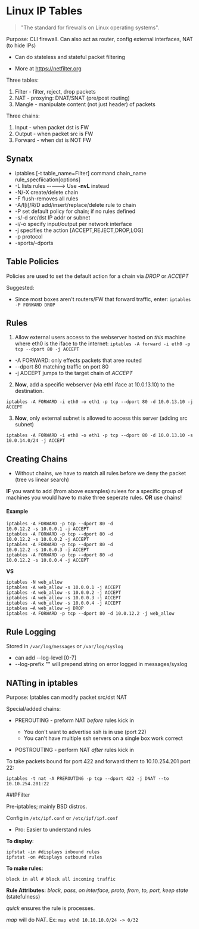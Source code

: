 # Linux IP Tables

> "The standard for firewalls on Linux operating systems".

Purpose: CLI firewall. Can also act as router, config external interfaces, NAT (to hide IPs)

- Can do stateless and stateful packet filtering

- More at https://netfilter.org

  

Three tables:

1. Filter - filter, reject, drop packets
2. NAT - proxying: DNAT/SNAT (pre/post routing)
3. Mangle - manipulate content (not just header) of packets



Three chains:

1. Input - when packet dst is FW
2. Output - when packet src is FW
3. Forward - when dst is NOT FW



## Synatx

- iptables [-t table_name=Filter] command chain_name rule_specfiication[options]
- -L lists rules -----> Use **-nvL** instead
- -N/-X create/delete chain
- -F flush-removes all rules
- -A/I[i]/R/D add/insert/replace/delete rule to chain
- -P set default policy for chain; if no rules defined
- -s/-d src/dst IP addr or subnet
- -i/-o specify input/output per network interface
- -j specifies the action [ACCEPT,REJECT,DROP,LOG]
- -p protocol
- -sports/-dports



## Table Policies

Policies are used to set the default action for a chain via *DROP* or *ACCEPT*

Suggested:

- Since most boxes aren't routers/FW that forward traffic, enter: `iptables -P FORWARD DROP`



## Rules

1. Allow external users access to the webserver hosted on *this* machine where eth0 is the iface to the internet: `iptables -A forward -i eth0 -p tcp --dport 80 -j ACCEPT`

- -A FORWARD: only effects packets that aree routed
- --dport 80 matching traffic on port 80
- -j ACCEPT jumps to the target chain of *ACCEPT*



2. **Now**, add a specific webserver (via eth1 iface at 10.0.13.10) to the destination.

`iptables -A FORWARD -i eth0 -o eth1 -p tcp --dport 80 -d 10.0.13.10 -j ACCEPT`



3. **Now**, only external subnet is allowed to access this server (adding src subnet)

`iptables -A FORWARD -i eth0 -o eth1 -p tcp --dport 80 -d 10.0.13.10 -s 10.0.14.0/24 -j ACCEPT`



## Creating Chains

- Without chains, we have to match all rules before we deny the packet (tree vs linear search)

**IF** you want to add (from above examples) rulees for a specific group of machines you would have to make three seperate rules. **OR** use chains!

#### Example

```console
iptables -A FORWARD -p tcp --dport 80 -d
10.0.12.2 -s 10.0.0.1 -j ACCEPT
iptables -A FORWARD -p tcp --dport 80 -d
10.0.12.2 -s 10.0.0.2 -j ACCEPT
iptables -A FORWARD -p tcp --dport 80 -d
10.0.12.2 -s 10.0.0.3 -j ACCEPT
iptables -A FORWARD -p tcp --dport 80 -d
10.0.12.2 -s 10.0.0.4 -j ACCEPT
```

**VS**

```console
iptables -N web_allow
iptables -A web_allow -s 10.0.0.1 -j ACCEPT
iptables -A web_allow -s 10.0.0.2 -j ACCEPT
iptables -A web_allow -s 10.0.0.3 -j ACCEPT
iptables -A web_allow -s 10.0.0.4 -j ACCEPT
iptables –A web_allow –j DROP
iptables -A FORWARD -p tcp --dport 80 -d 10.0.12.2 -j web_allow
```



## Rule Logging

Stored in `/var/log/messages` or `/var/log/syslog`

- can add --log-level [0-7] 
- --log-prefix "<string>" will prepend string on error logged in messages/syslog



## NATting in iptables

Purpose: Iptables can modify packet src/dst NAT

Special/added chains:

- PREROUTING - preform NAT *before* rules kick in
  - You don't want to advertise ssh is in use (port 22)
  - You can't have multiple ssh servers on a single box work correct

- POSTROUTING - perform NAT *after* rules kick in



To take packets bound for port 422 and forward them to 10.10.254.201 port 22:

`iptables -t nat -A PREROUTING -p tcp --dport 422 -j DNAT --to 10.10.254.201:22`



##IPFilter

Pre-iptables; mainly BSD distros.

Config in `/etc/ipf.conf` or `/etc/ipf/ipf.conf`

- Pro: Easier to understand rules



**To display**:

```console
ipfstat -in #displays inbound rules
ipfstat -on #displays outbound rules
```

**To make rules**:

```console
block in all # block all incoming traffic
```

**Rule Attributes:** *block, pass, on interface, proto, from, to, port, keep state* (statefulness)

*quick* ensures the rule is processes.

*map* will do NAT. Ex: `map eth0 10.10.10.0/24 -> 0/32`